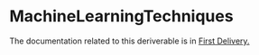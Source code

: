 # MachineLearningTechniques
The documentation related to this deriverable is in [First Delivery.](https://github.com/adrian-ollero/MachineLearningTechniques/wiki/First-Delivery)
